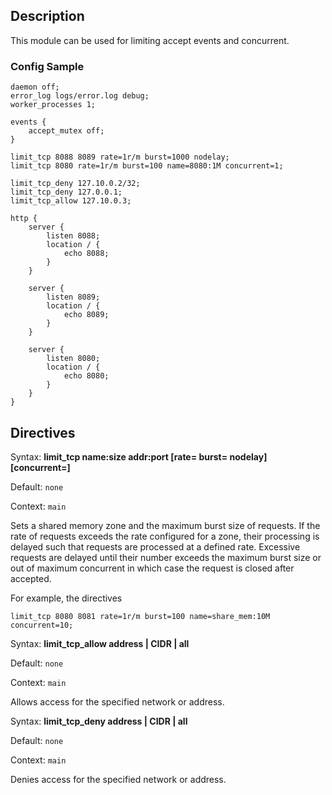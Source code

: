 ## Description
This module can be used for limiting accept events and concurrent.

### Config Sample

    daemon off;
    error_log logs/error.log debug;
    worker_processes 1;

    events {
        accept_mutex off;
    }

    limit_tcp 8088 8089 rate=1r/m burst=1000 nodelay;
    limit_tcp 8080 rate=1r/m burst=100 name=8080:1M concurrent=1;

    limit_tcp_deny 127.10.0.2/32;
    limit_tcp_deny 127.0.0.1;
    limit_tcp_allow 127.10.0.3;

    http {
        server {
            listen 8088;
            location / {
                echo 8088;
            }
        }

        server {
            listen 8089;
            location / {
                echo 8089;
            }
        }

        server {
            listen 8080;
            location / {
                echo 8080;
            }
        }
    }


## Directives

Syntax: **limit_tcp name:size addr:port [rate= burst= nodelay] [concurrent=]**

Default: `none`

Context: `main`

Sets a shared memory zone and the maximum burst size of requests. If the rate of requests exceeds the rate configured for a zone, their processing is delayed such that requests are processed at a defined rate. Excessive requests are delayed until their number exceeds the maximum burst size or out of maximum concurrent in which case the request is closed after accepted.

For example, the directives

    limit_tcp 8080 8081 rate=1r/m burst=100 name=share_mem:10M concurrent=10;


Syntax: **limit_tcp_allow address | CIDR | all**

Default: `none`

Context: `main`

Allows access for the specified network or address.


Syntax: **limit_tcp_deny address | CIDR | all**

Default: `none`

Context: `main`

Denies access for the specified network or address.
